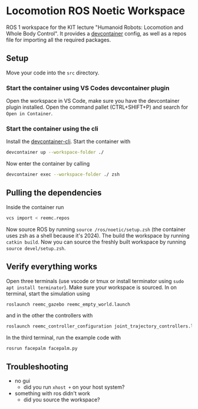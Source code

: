 # Locomotion ROS Noetic Workspace

ROS 1 workspace for the KIT lecture "Humanoid Robots: Locomotion and Whole Body Control". It
provides a [devcontainer](https://code.visualstudio.com/docs/devcontainers/containers) config, as well as a repos file for importing all the required packages.

## Setup

Move your code into the `src` directory.

### Start the container using VS Codes devcontainer plugin

Open the workspace in VS Code, make sure you have the devcontainer plugin installed. Open the
command pallet (CTRL+SHIFT+P) and search for `Open in Container`.

### Start the container using the cli

Install the [devcontainer-cli](git@github.com:devcontainers/cli.git). Start the container with
```bash
devcontainer up --workspace-folder ./
```

Now enter the container by calling 
```bash
devcontainer exec --workspace-folder ./ zsh
```

## Pulling the dependencies

Inside the container run

```bash
vcs import < reemc.repos
```

Now source ROS by running `source /ros/noetic/setup.zsh` (the container uses zsh as a shell because
it's 2024). The build the workspace by running `catkin build`. Now you can source the freshly built
workspace by running `source devel/setup.zsh`.

## Verify everything works


Open three terminals (use vscode or tmux or install terminator using `sudo apt install terminator`).
Make sure your workspace is sourced. In on terminal, start the simulation using 
```bash
roslaunch reemc_gazebo reemc_empty_world.launch
```

and in the other the controllers with
```bash
roslaunch reemc_controller_configuration joint_trajectory_controllers.launch
```

In the third terminal, run the example code with
```
rosrun facepalm facepalm.py
```

## Troubleshooting

- no gui
    - did you run `xhost +` on your host system?
- something with ros didn't work
    - did you source the workspace?
